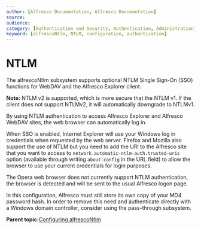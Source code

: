 ```yaml
---
author: [Alfresco Documentation, Alfresco Documentation]
source: 
audience: 
category: [Authentication and Security, Authentication, Administration]
keyword: [alfrescoNtlm, NTLM, configuration, authentication]
---
```


# NTLM

The alfrescoNtlm subsystem supports optional NTLM Single Sign-On \(SSO\) functions for WebDAV and the Alfresco Explorer client.

**Note:** NTLM v2 is supported, which is more secure that the NTLM v1. If the client does not support NTLMv2, it will automatically downgrade to NTLMv1.

By using NTLM authentication to access Alfresco Explorer and Alfresco WebDAV sites, the web browser can automatically log in.

When SSO is enabled, Internet Explorer will use your Windows log in credentials when requested by the web server. Firefox and Mozilla also support the use of NTLM but you need to add the URI to the Alfresco site that you want to access to `network.automatic-ntlm-auth.trusted-uris` option \(available through writing `about:config` in the URL field\) to allow the browser to use your current credentials for login purposes.

The Opera web browser does not currently support NTLM authentication, the browser is detected and will be sent to the usual Alfresco logon page.

In this configuration, Alfresco must still store its own copy of your MD4 password hash. In order to remove this need and authenticate directly with a Windows domain controller, consider using the pass-through subsystem.

**Parent topic:**[Configuring alfrescoNtlm](../concepts/auth-alfrescontlm-intro.md)

